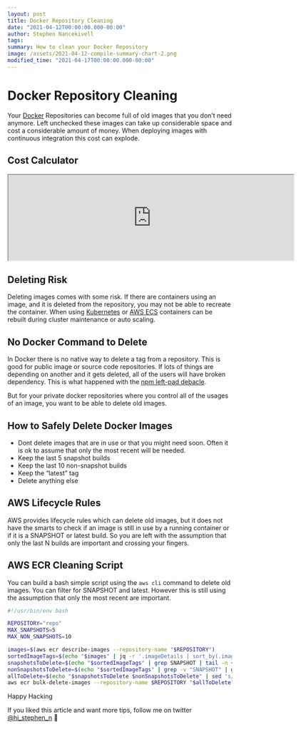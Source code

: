 ```yaml
---
layout: post
title: Docker Repository Cleaning
date: "2021-04-12T00:00:00.000-00:00"
author: Stephen Nancekivell
tags:
summary: How to clean your Docker Repository
image: /assets/2021-04-12-compile-summary-chart-2.png
modified_time: "2021-04-17T00:00:00.000-00:00"
---
```


# Docker Repository Cleaning

Your [Docker](https://docker.com) Repositories can become full of old images that you don’t need anymore. Left unchecked these images can take up considerable space and cost a considerable amount of money. When deploying images with continuous integration this cost can explode.

## Cost Calculator

<iframe style="width:40rem;height:12rem;" src="https://docs.google.com/spreadsheets/d/e/2PACX-1vTTZthQ_Z05MENjSomeemEzMzFYk2P-f47H91TFIUvCfy7iZQMwpb4FsTyNlGIyRCrKKskpSXiOoH1a/pubhtml?gid=0&amp;single=true&amp;widget=true&amp;headers=false"></iframe>

## Deleting Risk

Deleting images comes with some risk. If there are containers using an image, and it is deleted from the repository, you may not be able to recreate the container. When using [Kubernetes](http://kubernetes.io/) or [AWS ECS](https://aws.amazon.com/ecs) containers can be rebuilt during cluster maintenance or auto scaling.

## No Docker Command to Delete

In Docker there is no native way to delete a tag from a repository. This is good for public image or source code repositories. If lots of things are depending on another and it gets deleted, all of the users will have broken dependency. This is what happened with the [npm left-pad debacle](https://qz.com/646467/how-one-programmer-broke-the-internet-by-deleting-a-tiny-piece-of-code/).

But for your private docker repositories where you control all of the usages of an image, you want to be able to delete old images.

## How to Safely Delete Docker Images

- Dont delete images that are in use or that you might need soon. Often it is ok to assume that only the most recent will be needed.
- Keep the last 5 snapshot builds
- Keep the last 10 non-snapshot builds
- Keep the “latest” tag
- Delete anything else

## AWS Lifecycle Rules

AWS provides lifecycle rules which can delete old images, but it does not have the smarts to check if an image is still in use by a running container or if it is a SNAPSHOT or latest build. So you are left with the assumption that only the last N builds are important and crossing your fingers.

## AWS ECR Cleaning Script

You can build a bash simple script using the `aws cli` command to delete old images. You can filter for SNAPSHOT and latest. However this is still using the assumption that only the most recent are important.

```bash
#!/usr/bin/env bash

REPOSITORY="repo"
MAX_SNAPSHOTS=5
MAX_NON_SNAPSHOTS=10

images=$(aws ecr describe-images --repository-name "$REPOSITORY")
sortedImageTags=$(echo "$images" | jq -r '.imageDetails | sort_by(.imagePushedAt) | reverse | .[].imageTags[]')
snapshotsToDelete=$(echo "$sortedImageTags" | grep SNAPSHOT | tail -n +$MAX_SNAPSHOTS)
nonSnapshotsToDelete=$(echo "$sortedImageTags" | grep -v "SNAPSHOT" | grep -v "latest" | tail -n +$MAX_NON_SNAPSHOTS)
allToDelete=$(echo "$snapshotsToDelete $nonSnapshotsToDelete" | sed 's/.*/imageTag=&/' | tr '\n' ' ')
aws ecr bulk-delete-images --repository-name $REPOSITORY "$allToDelete"
```

Happy Hacking

If you liked this article and want more tips, follow me on twitter [@hi_stephen_n](https://twitter.com/hi_stephen_n) 💙
